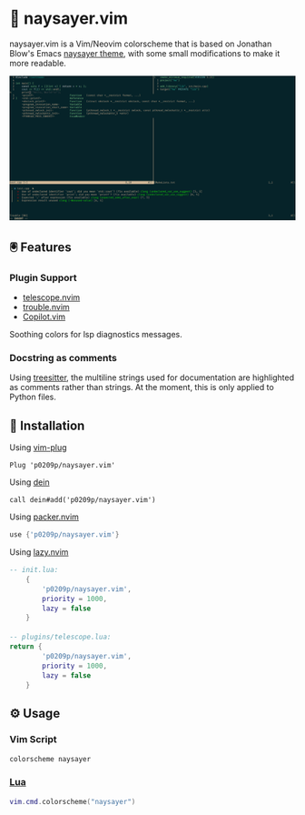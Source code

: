 # 🙊 naysayer.vim
naysayer.vim is a Vim/Neovim colorscheme that is based on Jonathan Blow's Emacs [naysayer theme](https://youtu.be/HkVSTjWZXIU?t=3902), with some small modifications to make it more readable.

![plot](./assets/preview.png)

## 🖲️ Features
### Plugin Support
- [telescope.nvim](https://github.com/nvim-telescope/telescope.nvim)
- [trouble.nvim](https://github.com/folke/trouble.nvim)
- [Copilot.vim](https://github.com/github/copilot.vim)

Soothing colors for lsp diagnostics messages.

### Docstring as comments
Using [treesitter](https://github.com/nvim-treesitter/nvim-treesitter), the multiline strings used for documentation are highlighted as comments rather than strings. At the moment, this is only applied to Python files.

## 💾 Installation
Using [vim-plug](https://github.com/junegunn/vim-plug)

```viml
Plug 'p0209p/naysayer.vim'
```

Using [dein](https://github.com/Shougo/dein.vim)

```viml
call dein#add('p0209p/naysayer.vim')
```

Using [packer.nvim](https://github.com/wbthomason/packer.nvim)

```lua
use {'p0209p/naysayer.vim'}
```

Using [lazy.nvim](https://github.com/folke/lazy.nvim)

```lua
-- init.lua:
    {
        'p0209p/naysayer.vim',
        priority = 1000,
        lazy = false
    }

-- plugins/telescope.lua:
return {
        'p0209p/naysayer.vim',
        priority = 1000,
        lazy = false
    }
```
## ⚙️ Usage
### Vim Script
```
colorscheme naysayer
```

### [Lua](https://www.lua.org)
```lua
vim.cmd.colorscheme("naysayer")
```


